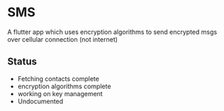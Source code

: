 # SMS
A flutter app which uses encryption algorithms to send encrypted msgs over cellular connection (not internet)
## Status
* Fetching contacts complete
* encryption algorithms complete
* working on key management
* Undocumented